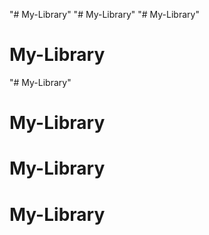 "# My-Library" 
"# My-Library" 
"# My-Library" 
# My-Library
"# My-Library" 
# My-Library
# My-Library
# My-Library
